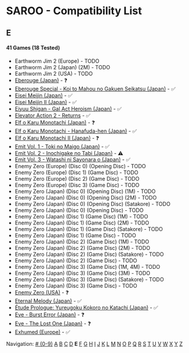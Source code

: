 # SAROO - Compatibility List

## E

#### 41 Games (18 Tested)

- Earthworm Jim 2 (Europe) - TODO
- Earthworm Jim 2 (Japan) (2M) - TODO
- Earthworm Jim 2 (USA) - TODO
- [Eberouge (Japan)](../../../Regions/Retails/Japan/T-10309G/01/README.md) - :question:
- [Eberouge Special - Koi to Mahou no Gakuen Seikatsu (Japan)](../../../Regions/Retails/Japan/T-10315G/01/README.md) - :white_check_mark:
- [Eisei Meijin (Japan)](../../../Regions/Retails/Japan/T-9506G/01/README.md) - :white_check_mark:
- [Eisei Meijin II (Japan)](../../../Regions/Retails/Japan/T-9516G//01/README.md) - :white_check_mark:
- [Eiyuu Shigan - Gal Act Heroism (Japan)](../../../Regions/Retails/Japan/T-5204G//01/README.md) - :white_check_mark:
- [Elevator Action 2 - Returns](../../../Regions/Retails/Japan/T-19903G/01/README.md) - :white_check_mark:
- [Elf o Karu Monotachi (Japan)](../../../Regions/Retails/Japan/T-16605G/01/README.md) - :question:
- [Elf o Karu Monotachi - Hanafuda-hen (Japan)](../../../Regions/Retails/Japan/T-16606G/01/README.md) - :white_check_mark:
- [Elf o Karu Monotachi II (Japan)](../../../Regions/Retails/Japan/T-16610G/01/README.md) - :question:
- [Emit Vol. 1 - Toki no Maigo (Japan)](../../../Regions/Retails/Japan/T-7602G/01/README.md) - :white_check_mark:
- [Emit Vol. 2 - Inochigake no Tabi (Japan)](../../../Regions/Retails/Japan/T-7603G/01/README.md) - :warning:
- [Emit Vol. 3 - Watashi ni Sayonara o (Japan)](../../../Regions/Retails/Japan/T-7604G/01/README.md) - :white_check_mark:
- Enemy Zero (Europe) (Disc 0) (Opening Disc) - TODO
- Enemy Zero (Europe) (Disc 1) (Game Disc) - TODO
- Enemy Zero (Europe) (Disc 2) (Game Disc) - TODO
- Enemy Zero (Europe) (Disc 3) (Game Disc) - TODO
- Enemy Zero (Japan) (Disc 0) (Opening Disc) (1M) - TODO
- Enemy Zero (Japan) (Disc 0) (Opening Disc) (2M) - TODO
- Enemy Zero (Japan) (Disc 0) (Opening Disc) (Satakore) - TODO
- Enemy Zero (Japan) (Disc 0) (Opening Disc) - TODO
- Enemy Zero (Japan) (Disc 1) (Game Disc) (1M) - TODO
- Enemy Zero (Japan) (Disc 1) (Game Disc) (2M) - TODO
- Enemy Zero (Japan) (Disc 1) (Game Disc) (Satakore) - TODO
- Enemy Zero (Japan) (Disc 1) (Game Disc) - TODO
- Enemy Zero (Japan) (Disc 2) (Game Disc) (1M) - TODO
- Enemy Zero (Japan) (Disc 2) (Game Disc) (2M) - TODO
- Enemy Zero (Japan) (Disc 2) (Game Disc) (Satakore) - TODO
- Enemy Zero (Japan) (Disc 2) (Game Disc) - TODO
- Enemy Zero (Japan) (Disc 3) (Game Disc) (1M, 4M) - TODO
- Enemy Zero (Japan) (Disc 3) (Game Disc) (3M) - TODO
- Enemy Zero (Japan) (Disc 3) (Game Disc) (Satakore) - TODO
- Enemy Zero (Japan) (Disc 3) (Game Disc) - TODO
- [Enemy Zero (USA)](../../../Regions/Retails/USA/MK-81076/01/README.md) - :question:
- [Eternal Melody (Japan)](../../../Regions/Retails/Japan/T-27802G/01/README.md) - :white_check_mark:
- [Étude Prologue: Yureugoku Kokoro no Katachi (Japan)](../../../Regions/Retails/Japan/T-37901G/01/README.md) - :white_check_mark:
- [Eve - Burst Error (Japan)](../../../Regions/Retails/Japan/T-15022G/01/README.md) - :question:
- [Eve - The Lost One (Japan)](../../../Regions/Retails/Japan/T-15035G/01/README.md) - :question:
- [Exhumed (Europe)](../../../Regions/Retails/Europe/MK-81084/01/README.md) - :white_check_mark:

Navigation:
[# (0-9)](./09.md) [A](./A.md) [B](./B.md) [C](./C.md) [D](./D.md) **E** [F](./F.md) [G](./G.md) [H](./H.md) [I](./I.md) [J](./J.md) [K](./K.md) [L](./L.md) [M](./M.md) [N](./N.md) [O](./O.md) [P](./P.md) [Q](./Q.md) [R](./R.md) [S](./S.md) [T](./T.md) [U](./U.md) [V](./V.md) [W](./W.md) [X](./X.md) [Y](./Y.md) [Z](./Z.md)
